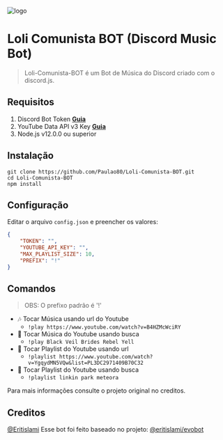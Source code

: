 ![logo](https://i.imgur.com/ybggtaI.jpg)﻿

 # Loli Comunista BOT (Discord Music Bot)
 > Loli-Comunista-BOT é um Bot de Música do Discord criado com o discord.js.
 
## Requisitos

1. Discord Bot Token **[Guia](https://discordjs.guide/preparations/setting-up-a-bot-application.html#creating-your-bot)**
2. YouTube Data API v3 Key **[Guia](https://developers.google.com/youtube/v3/getting-started)**
3. Node.js v12.0.0 ou superior

## Instalação

```
git clone https://github.com/Paulao80/Loli-Comunista-BOT.git
cd Loli-Comunista-BOT
npm install
```

## Configuração

Editar o arquivo `config.json` e preencher os valores:

```json
{
	"TOKEN": "",
	"YOUTUBE_API_KEY": "",
	"MAX_PLAYLIST_SIZE": 10,
	"PREFIX": "!"
}
```

## Comandos

>OBS: O prefixo padrão é '!'

* 🎶 Tocar Música usando url do Youtube 
  * `!play https://www.youtube.com/watch?v=B4HZMcWciRY`
* 🔎 Tocar Música do Youtube usando busca
  * `!play Black Veil Brides Rebel Yell`
* 📃 Tocar Playlist do Youtube usando url
  * `!playlist https://www.youtube.com/watch?v=YgqydMN5VQw&list=PL3DC2971409B70C32`
* 🔎 Tocar Playlist do Youtube usando busca
  * `!playlist linkin park meteora`
  
Para mais informações consulte o projeto original no creditos.
  
## Creditos

[@Eritislami](https://github.com/eritislami) Esse bot foi feito baseado no projeto: [@eritislami/evobot](https://github.com/eritislami/evobot)
